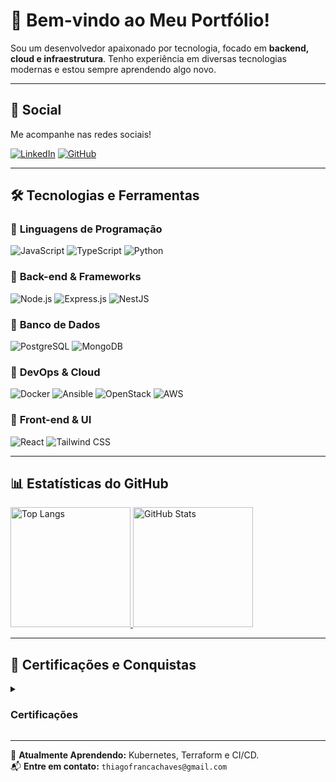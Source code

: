 # 🚀 Bem-vindo ao Meu Portfólio!

Sou um desenvolvedor apaixonado por tecnologia, focado em **backend, cloud e infraestrutura**. Tenho experiência em diversas tecnologias modernas e estou sempre aprendendo algo novo.

---

## 📢 Social
Me acompanhe nas redes sociais!

[![LinkedIn](https://img.shields.io/badge/-LinkedIn-0A66C2?style=for-the-badge&logo=linkedin&logoColor=white)](https://www.linkedin.com/in/thiago-oliveira-771006235)
[![GitHub](https://img.shields.io/badge/-GitHub-181717?style=for-the-badge&logo=github&logoColor=white)](https://github.com/ThiagoOFC)
<!--
[![Instagram](https://img.shields.io/badge/-Instagram-E4405F?style=for-the-badge&logo=instagram&logoColor=white)](https://www.instagram.com/seu-usuario/)
[![Linktree](https://img.shields.io/badge/-Linktree-39E09B?style=for-the-badge&logo=linktree&logoColor=white)](https://linktr.ee/seu-usuario)
-->
---

## 🛠️ Tecnologias e Ferramentas

### 🔹 **Linguagens de Programação**
![JavaScript](https://img.shields.io/badge/-JavaScript-F7DF1E?style=flat-square&logo=javascript&logoColor=black)
![TypeScript](https://img.shields.io/badge/-TypeScript-3178C6?style=flat-square&logo=typescript&logoColor=white)
![Python](https://img.shields.io/badge/-Python-3776AB?style=flat-square&logo=python&logoColor=white)

### 🔹 **Back-end & Frameworks**
![Node.js](https://img.shields.io/badge/-Node.js-339933?style=flat-square&logo=node.js&logoColor=white)
![Express.js](https://img.shields.io/badge/-Express.js-000000?style=flat-square&logo=express&logoColor=white)
![NestJS](https://img.shields.io/badge/-NestJS-E0234E?style=flat-square&logo=nestjs&logoColor=white)

### 🔹 **Banco de Dados**
![PostgreSQL](https://img.shields.io/badge/-PostgreSQL-336791?style=flat-square&logo=postgresql&logoColor=white)
![MongoDB](https://img.shields.io/badge/-MongoDB-47A248?style=flat-square&logo=mongodb&logoColor=white)

### 🔹 **DevOps & Cloud**
![Docker](https://img.shields.io/badge/-Docker-2496ED?style=flat-square&logo=docker&logoColor=white)
![Ansible](https://img.shields.io/badge/-Ansible-EE0000?style=flat-square&logo=ansible&logoColor=white)
![OpenStack](https://img.shields.io/badge/-OpenStack-ED1944?style=flat-square&logo=openstack&logoColor=white)
![AWS](https://img.shields.io/badge/-AWS-FF9900?style=flat-square&logo=amazon-aws&logoColor=white)

### 🔹 **Front-end & UI**
![React](https://img.shields.io/badge/-React-61DAFB?style=flat-square&logo=react&logoColor=black)
![Tailwind CSS](https://img.shields.io/badge/-Tailwind%20CSS-06B6D4?style=flat-square&logo=tailwindcss&logoColor=white)

---

## 📊 Estatísticas do GitHub

<a href="https://github.com/ThiagoOFC">
  <img alt="Top Langs" src="https://github-readme-stats.vercel.app/api/top-langs/?username=ThiagoOfc&langs_count=8&layout=compact&theme=react&hide_border=true&bg_color=16131f&title_color=a788fa&icon_color=F8D866&hide=Jupyter%20Notebook,Roff" height="192px">
</a> 
<a href="https://github.com/ThiagoOFC">
  <img alt="GitHub Stats" src="https://github-readme-stats.vercel.app/api/?username=ThiagoOFC&show_icons=true&include_all_commits=true&count_private=true&theme=react&hide_border=true&bg_color=16131f&title_color=a788fa&icon_color=F8D866" height="192px"/>
</a>

---

## 📜 Certificações e Conquistas

<details>
  <summary><h3>Certificações</h3></summary>
  <p>
    <a href="https://www.credly.com/badges/sua-certificacao"><img alt="AWS Certified" src="https://images.credly.com/size/340x340/images/00634f82-b07f-4bbd-a6bb-53de397fc3a6/image.png" width="120px"/></a>
<!--     <a href="https://www.credly.com/badges/sua-certificacao"><img alt="Linux Foundation Certified" src="https://images.credly.com/size/340x340/images/9fb38928-c145-4952-9bab-7cb81082ff4f/image.png" width="100px"/></a> -->
  </p>
</details>

---

🎯 **Atualmente Aprendendo:** Kubernetes, Terraform e CI/CD.  
📬 **Entre em contato:** `thiagofrancachaves@gmail.com`

